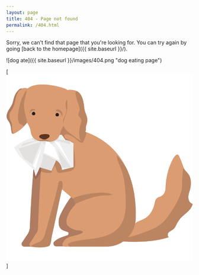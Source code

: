 ```yaml
---
layout: page
title: 404 - Page not found
permalink: /404.html
---
```


Sorry, we can't find that page that you're looking for. You can try again by going [back to the homepage]({{ site.baseurl }}/).


![dog ate]({{ site.baseurl }}/images/404.png "dog eating page")


[<img src="https://github.com/meghomita/meghomita.github.io/blob/master/images/404.png">]

